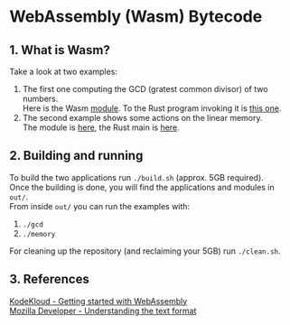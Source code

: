 # WebAssembly (Wasm) Bytecode

## 1. What is Wasm?

Take a look at two examples: 
1. The first one computing the GCD (gratest common divisor) of two numbers. <br/>Here is the Wasm [module](wasm_bytecode/wasm_modules/gcd.wat). To the Rust program invoking it is [this one](wasm_bytecode/src/gcd/src/main.rs). 
2. The second example shows some actions on the linear memory. <br/>The module is [here](wasm_bytecode/wasm_modules/memory.wat), the Rust main is [here](wasm_bytecode/src/memory/src/main.rs). 


## 2. Building and running
To build the two applications run ```./build.sh``` (approx. 5GB required). <br/>
Once the building is done, you will find the applications and modules in ```out/```. <br/>
From inside ```out/``` you can run the examples with: 
1. ```./gcd```
2. ```./memory```


For cleaning up the repository (and reclaiming your 5GB) run ```./clean.sh```.   

## 3. References
[KodeKloud - Getting started with WebAssembly](https://notes.kodekloud.com/docs/Exploring-WebAssembly-WASM/Getting-Started-with-WebAssembly/Understanding-the-WebAssembly-Binary-Format) <br/>
[Mozilla Developer - Understanding the text format](https://developer.mozilla.org/en-US/docs/WebAssembly/Guides/Understanding_the_text_format)
